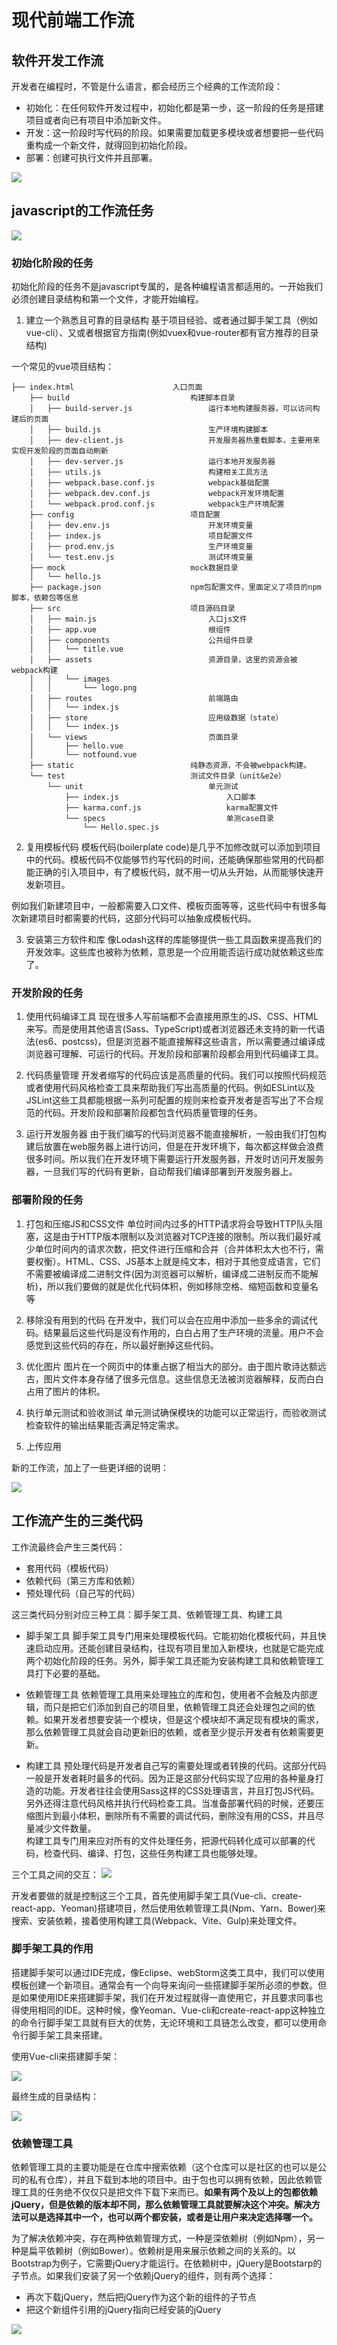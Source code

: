 <!--
 * @Description: 
 * @Author: johe.huang
 * @Date: 2020-08-04 17:11:52
--> 
# 现代前端工作流
## 软件开发工作流
开发者在编程时，不管是什么语言，都会经历三个经典的工作流阶段：
- 初始化：在任何软件开发过程中，初始化都是第一步，这一阶段的任务是搭建项目或者向已有项目中添加新文件。
- 开发：这一阶段时写代码的阶段。如果需要加载更多模块或者想要把一些代码重构成一个新文件，就得回到初始化阶段。
- 部署：创建可执行文件并且部署。

![](https://tva1.sinaimg.cn/large/007S8ZIlgy1ghex31925jj30gc08rq4n.jpg)

## javascript的工作流任务
![](https://tva1.sinaimg.cn/large/007S8ZIlgy1ghexbfgj4sj30h60hiq8k.jpg)

### 初始化阶段的任务
初始化阶段的任务不是javascript专属的，是各种编程语言都适用的。一开始我们必须创建目录结构和第一个文件，才能开始编程。

1. 建立一个熟悉且可靠的目录结构
基于项目经验、或者通过脚手架工具（例如vue-cli）、又或者根据官方指南(例如vuex和vue-router都有官方推荐的目录结构)

一个常见的vue项目结构：
```
├── index.html                      入口页面
    ├── build                           构建脚本目录
    │   ├── build-server.js                 运行本地构建服务器，可以访问构建后的页面
    │   ├── build.js                        生产环境构建脚本
    │   ├── dev-client.js                   开发服务器热重载脚本，主要用来实现开发阶段的页面自动刷新
    │   ├── dev-server.js                   运行本地开发服务器
    │   ├── utils.js                        构建相关工具方法
    │   ├── webpack.base.conf.js            webpack基础配置
    │   ├── webpack.dev.conf.js             webpack开发环境配置
    │   └── webpack.prod.conf.js            webpack生产环境配置
    ├── config                          项目配置
    │   ├── dev.env.js                      开发环境变量
    │   ├── index.js                        项目配置文件
    │   ├── prod.env.js                     生产环境变量
    │   └── test.env.js                     测试环境变量
    ├── mock                            mock数据目录
    │   └── hello.js
    ├── package.json                    npm包配置文件，里面定义了项目的npm脚本，依赖包等信息
    ├── src                             项目源码目录    
    │   ├── main.js                         入口js文件
    │   ├── app.vue                         根组件
    │   ├── components                      公共组件目录
    │   │   └── title.vue
    │   ├── assets                          资源目录，这里的资源会被webpack构建
    │   │   └── images
    │   │       └── logo.png
    │   ├── routes                          前端路由
    │   │   └── index.js
    │   ├── store                           应用级数据（state）
    │   │   └── index.js
    │   └── views                           页面目录
    │       ├── hello.vue
    │       └── notfound.vue
    ├── static                          纯静态资源，不会被webpack构建。
    └── test                            测试文件目录（unit&e2e）
        └── unit                            单元测试
            ├── index.js                        入口脚本
            ├── karma.conf.js                   karma配置文件
            └── specs                           单测case目录
                └── Hello.spec.js
```

2. 复用模板代码
模板代码(boilerplate code)是几乎不加修改就可以添加到项目中的代码。模板代码不仅能够节约写代码的时间，还能确保那些常用的代码都能正确的引入项目中，有了模板代码，就不用一切从头开始，从而能够快速开发新项目。

例如我们新建项目中，一般都需要入口文件、模板页面等等，这些代码中有很多每次新建项目时都需要的代码，这部分代码可以抽象成模板代码。

3. 安装第三方软件和库
像Lodash这样的库能够提供一些工具函数来提高我们的开发效率。这些库也被称为依赖，意思是一个应用能否运行成功就依赖这些库了。


### 开发阶段的任务
1. 使用代码编译工具
现在很多人写前端都不会直接用原生的JS、CSS、HTML来写。而是使用其他语言(Sass、TypeScript)或者浏览器还未支持的新一代语法(es6、postcss)，但是浏览器不能直接解释这些语言，所以需要通过编译成浏览器可理解、可运行的代码。开发阶段和部署阶段都会用到代码编译工具。

2. 代码质量管理
开发者缩写的代码应该是高质量的代码。我们可以按照代码规范或者使用代码风格检查工具来帮助我们写出高质量的代码。例如ESLint以及JSLint这些工具都能根据一系列可配置的规则来检查开发者是否写出了不合规范的代码。开发阶段和部署阶段都包含代码质量管理的任务。

3. 运行开发服务器
由于我们编写的代码浏览器不能直接解析，一般由我们打包构建后放置在web服务器上进行访问，但是在开发环境下，每次都这样做会浪费很多时间。所以我们在开发环境下需要运行开发服务器，开发时访问开发服务器，一旦我们写的代码有更新，自动帮我们编译部署到开发服务器上。

### 部署阶段的任务
1. 打包和压缩JS和CSS文件
单位时间内过多的HTTP请求将会导致HTTP队头阻塞，这是由于HTTP版本限制以及浏览器对TCP连接的限制。所以我们最好减少单位时间内的请求次数，把文件进行压缩和合并（合并体积太大也不行，需要权衡）。HTML、CSS、JS基本上就是纯文本，相对于其他变成语言，它们不需要被编译成二进制文件(因为浏览器可以解析，编译成二进制反而不能解析)，所以我们要做的就是优化代码体积，例如移除空格、缩短函数和变量名等

2. 移除没有用到的代码
在开发中，我们可以会在应用中添加一些多余的调试代码。结果最后这些代码是没有作用的，白白占用了生产环境的流量。用户不会感觉到这些代码的存在，所以最好删掉这些代码。

3. 优化图片
图片在一个网页中的体重占据了相当大的部分。由于图片歌诗达额远古，图片文件本身存储了很多元信息。这些信息无法被浏览器解释，反而白白占用了图片的体积。

4. 执行单元测试和验收测试
单元测试确保模块的功能可以正常运行，而验收测试检查软件的输出结果能否满足特定需求。

5. 上传应用


新的工作流，加上了一些更详细的说明：

![](https://tva1.sinaimg.cn/large/007S8ZIlgy1ghfsx3i3fjj30fe0kyk2r.jpg)


## 工作流产生的三类代码
工作流最终会产生三类代码：
- 套用代码（模板代码）
- 依赖代码（第三方库和依赖）
- 预处理代码（自己写的代码）

这三类代码分别对应三种工具：脚手架工具、依赖管理工具、构建工具

- 脚手架工具
脚手架工具专门用来处理模板代码。它能初始化模板代码，并且快速启动应用。还能创建目录结构，往现有项目里加入新模块，也就是它能完成两个初始化阶段的任务。另外，脚手架工具还能为安装构建工具和依赖管理工具打下必要的基础。

- 依赖管理工具
依赖管理工具用来处理独立的库和包，使用者不会触及内部逻辑，而只是把它们添加到自己的项目里，依赖管理工具还会处理包之间的依赖。如果开发者想要安装一个模块，但是这个模块却不满足现有模块的需求，那么依赖管理工具就会自动更新旧的依赖，或者至少提示开发者有依赖需要更新。

- 构建工具
预处理代码是开发者自己写的需要处理或者转换的代码。这部分代码一般是开发者耗时最多的代码。因为正是这部分代码实现了应用的各种量身打造的功能。开发者往往会使用Sass这样的CSS处理语言，并且打包JS代码。另外还得注意代码风格并执行代码检查工具。当准备部署代码的时候，还要压缩图片到最小体积，删除所有不需要的调试代码，删除没有用的CSS，并且尽量减少文件数量。  
构建工具专门用来应对所有的文件处理任务，把源代码转化成可以部署的代码，检查代码、编译、打包，这些任务构建工具也能够处理。

三个工具之间的交互：
![](https://tva1.sinaimg.cn/large/007S8ZIlgy1ghfz1fed4aj30di0bh774.jpg)

开发者要做的就是控制这三个工具，首先使用脚手架工具(Vue-cli、create-react-app、Yeoman)搭建项目，然后使用依赖管理工具(Npm、Yarn、Bower)来搜索、安装依赖，接着使用构建工具(Webpack、Vite、Gulp)来处理文件。

### 脚手架工具的作用
搭建脚手架可以通过IDE完成，像Eclipse、webStorm这类工具中，我们可以使用模板创建一个新项目。通常会有一个向导来询问一些搭建脚手架所必须的参数。但是如果使用IDE来搭建脚手架，我们在开发过程就得一直使用它，并且要求同事也得使用相同的IDE。这种时候，像Yeoman、Vue-cli和create-react-app这种独立的命令行脚手架工具就有巨大的优势，无论环境和工具链怎么改变，都可以使用命令行脚手架工具来搭建。

使用Vue-cli来搭建脚手架：

![](https://tva1.sinaimg.cn/large/007S8ZIlgy1ghg10kmt5cj314q0cajud.jpg)

最终生成的目录结构：

![](https://tva1.sinaimg.cn/large/007S8ZIlgy1ghg11ynwbgj30c60koabk.jpg)


### 依赖管理工具
依赖管理工具的主要功能是在仓库中搜索依赖（这个仓库可以是社区的也可以是公司的私有仓库），并且下载到本地的项目中。由于包也可以拥有依赖，因此依赖管理工具的任务绝不仅仅只是把文件下载下来而已。**如果有两个及以上的包都依赖jQuery，但是依赖的版本却不同，那么依赖管理工具就要解决这个冲突。解决方法可以是选择其中一个，也可以两个都安装，或者是让用户来决定选择哪一个。**

为了解决依赖冲突，存在两种依赖管理方式，一种是深依赖树（例如Npm），另一种是扁平依赖树（例如Bower）。依赖树是用来展示依赖之间的关系的。以Bootstrap为例子，它需要jQuery才能运行。在依赖树中，jQuery是Bootstarp的子节点。如果我们安装了另一个依赖jQuery的组件，则有两个选择：
- 再次下载jQuery，然后把jQuery作为这个新的组件的子节点
- 把这个新组件引用的jQuery指向已经安装的jQuery

![](https://tva1.sinaimg.cn/large/007S8ZIlgy1ghg3hr6yf5j30gi0aigpf.jpg)
